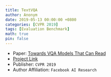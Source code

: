 ```yaml
---
title: TextVQA
author: Anonym
date: 2019-05-13 00:00:00 +0800
categories: [CVPR 2019]
tags: [Evaluation Benchmark]
math: true
pin: false
---
```


- Paper: [Towards VQA Models That Can Read](https://arxiv.org/abs/1904.08920)
- [Project Link](https://textvqa.org)
- Publisher: `CVPR 2019`
- Author Affiliation: `Facebook AI Research`

